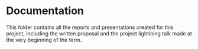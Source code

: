 # Documentation 

This folder contains all the reports and presentations created for this project, including the written proposal and the project lightining talk made at the very beginning of the term. 
